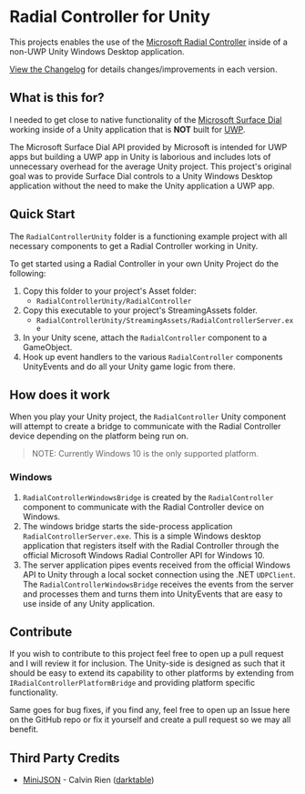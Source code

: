 # Radial Controller for Unity
This projects enables the use of the [Microsoft Radial Controller](https://docs.microsoft.com/en-us/uwp/api/Windows.UI.Input.RadialController) inside of a non-UWP Unity Windows Desktop application.


[View the Changelog](CHANGELOG.md) for details changes/improvements in each version.

## What is this for?
I needed to get close to native functionality of the [Microsoft Surface Dial](https://docs.microsoft.com/en-us/windows/uwp/design/input/windows-wheel-interactions) working inside of a Unity application that is **NOT** built for [UWP](https://docs.microsoft.com/en-us/windows/uwp/get-started/universal-application-platform-guide). 

The Microsoft Surface Dial API provided by Microsoft is intended for UWP apps but building a UWP app in Unity is laborious and includes lots of unnecessary overhead for the average Unity project. This project's original goal was to provide Surface Dial controls to a Unity Windows Desktop application without the need to make the Unity application a UWP app.

## Quick Start

The `RadialControllerUnity` folder is a functioning example project with all necessary components to get a Radial Controller working in Unity.

To get started using a Radial Controller in your own Unity Project do the following:

1. Copy this folder to your project's Asset folder:
    - `RadialControllerUnity/RadialController`
2. Copy this executable to your project's StreamingAssets folder.
    - `RadialControllerUnity/StreamingAssets/RadialControllerServer.exe`
3. In your Unity scene, attach the `RadialController` component to a GameObject.
4. Hook up event handlers to the various `RadialController` components UnityEvents and do all your Unity game logic from there.

## How does it work
When you play your Unity project, the `RadialController` Unity component will attempt to create a bridge to communicate with the Radial Controller device depending on the platform being run on.

> NOTE: Currently Windows 10 is the only supported platform.

### Windows
1. `RadialControllerWindowsBridge` is created by the `RadialController` component to communicate with the Radial Controller device on Windows. 
2. The windows bridge starts the side-process application `RadialControllerServer.exe`. This is a simple Windows desktop application that registers itself with the Radial Controller through the official Microsoft Windows Radial Controller API for Windows 10. 
3. The server application pipes events received from the official Windows API to Unity through a local socket connection using the .NET `UDPClient`. The `RadialControllerWindowsBridge` receives the events from the server and processes them and turns them into UnityEvents that are easy to use inside of any Unity application.

## Contribute
If you wish to contribute to this project feel free to open up a pull request and I will review it for inclusion. The Unity-side is designed as such that it should be easy to extend its capability to other platforms by extending from `IRadialControllerPlatformBridge` and providing platform specific functionality.

Same goes for bug fixes, if you find any, feel free to open up an Issue here on the GitHub repo or fix it yourself and create a pull request so we may all benefit.

## Third Party Credits
 - [MiniJSON](https://gist.github.com/darktable/1411710) - Calvin Rien ([darktable](https://gist.github.com/darktable/1411710))